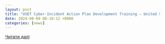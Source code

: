 ```yaml
---
layout: post
title: "USET Cyber-Incident Action Plan Development Training – United South & Eastern Tribes"
date: 2024-08-09 06:10:12 +0000
categories: [news]
---
```


[Читати далі](https://www.usetinc.org/event/uset-cyber-incident-action-plan-development-training/)
